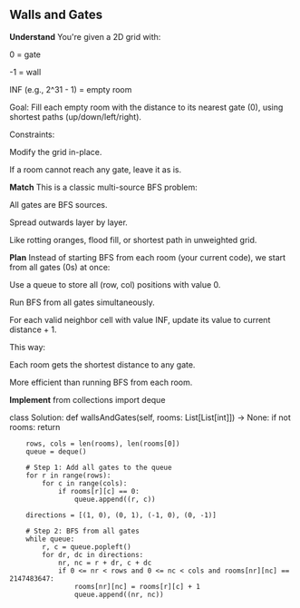 ## Walls and Gates
**Understand**
You're given a 2D grid with:

0 = gate

-1 = wall

INF (e.g., 2^31 - 1) = empty room

Goal:
Fill each empty room with the distance to its nearest gate (0), using shortest paths (up/down/left/right).

Constraints:

Modify the grid in-place.

If a room cannot reach any gate, leave it as is.

**Match**
This is a classic multi-source BFS problem:

All gates are BFS sources.

Spread outwards layer by layer.

Like rotting oranges, flood fill, or shortest path in unweighted grid.

**Plan**
Instead of starting BFS from each room (your current code), we start from all gates (0s) at once:

Use a queue to store all (row, col) positions with value 0.

Run BFS from all gates simultaneously.

For each valid neighbor cell with value INF, update its value to current distance + 1.

This way:

Each room gets the shortest distance to any gate.

More efficient than running BFS from each room.

**Implement**
from collections import deque

class Solution:
    def wallsAndGates(self, rooms: List[List[int]]) -> None:
        if not rooms:
            return

        rows, cols = len(rooms), len(rooms[0])
        queue = deque()

        # Step 1: Add all gates to the queue
        for r in range(rows):
            for c in range(cols):
                if rooms[r][c] == 0:
                    queue.append((r, c))

        directions = [(1, 0), (0, 1), (-1, 0), (0, -1)]

        # Step 2: BFS from all gates
        while queue:
            r, c = queue.popleft()
            for dr, dc in directions:
                nr, nc = r + dr, c + dc
                if 0 <= nr < rows and 0 <= nc < cols and rooms[nr][nc] == 2147483647:
                    rooms[nr][nc] = rooms[r][c] + 1
                    queue.append((nr, nc))
